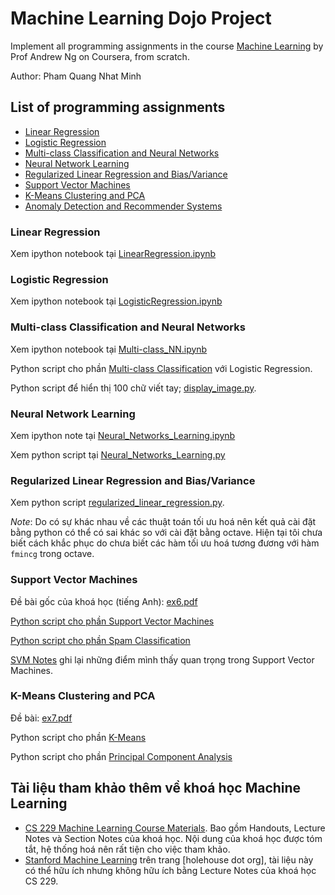 # Machine Learning Dojo Project

Implement all programming assignments in the course [Machine Learning](https://www.coursera.org/learn/machine-learning) by Prof Andrew Ng on Coursera, from scratch.

Author: Pham Quang Nhat Minh

## List of programming assignments

- [Linear Regression](https://s3.amazonaws.com/spark-public/ml/exercises/on-demand/machine-learning-ex1.zip)
- [Logistic Regression](http://s3.amazonaws.com/spark-public/ml/exercises/on-demand/machine-learning-ex2.zip)
- [Multi-class Classification and Neural Networks](https://s3.amazonaws.com/spark-public/ml/exercises/on-demand/machine-learning-ex3.zip)
- [Neural Network Learning](https://s3.amazonaws.com/spark-public/ml/exercises/on-demand/machine-learning-ex4.zip)
- [Regularized Linear Regression and Bias/Variance](https://s3.amazonaws.com/spark-public/ml/exercises/on-demand/machine-learning-ex5.zip)
- [Support Vector Machines](https://s3.amazonaws.com/spark-public/ml/exercises/on-demand/machine-learning-ex6.zip)
- [K-Means Clustering and PCA](https://s3.amazonaws.com/spark-public/ml/exercises/on-demand/machine-learning-ex7.zip)
- [Anomaly Detection and Recommender Systems](https://s3.amazonaws.com/spark-public/ml/exercises/on-demand/machine-learning-ex8.zip)

### Linear Regression

Xem ipython notebook tại [LinearRegression.ipynb](https://github.com/minhpqn/Machine-Learning-Dojo/blob/master/code/linear_regression/LinearRegression.ipynb)

### Logistic Regression

Xem ipython notebook tại [LogisticRegression.ipynb](https://github.com/minhpqn/Machine-Learning-Dojo/blob/master/code/logistic_regression/LogisticRegression.ipynb)

### Multi-class Classification and Neural Networks

Xem ipython notebook tại [Multi-class_NN.ipynb](https://github.com/minhpqn/Machine-Learning-Dojo/blob/master/code/multi_class_nn/Multi-class_NN.ipynb)

Python script cho phần [Multi-class Classification](https://github.com/minhpqn/Machine-Learning-Dojo/blob/master/code/multi_class_nn/multi_class_classification.py) với Logistic Regression.

Python script để hiển thị 100 chữ viết tay; [display_image.py](https://github.com/minhpqn/Machine-Learning-Dojo/blob/master/code/multi_class_nn/display_image.py).

### Neural Network Learning

Xem ipython note tại [Neural_Networks_Learning.ipynb](https://github.com/minhpqn/Machine-Learning-Dojo/blob/master/code/neural_networks_learning/Neural_Networks_Learning.ipynb)

Xem python script tại [Neural_Networks_Learning.py](https://github.com/minhpqn/Machine-Learning-Dojo/blob/master/code/neural_networks_learning/Neural_Networks_Learning.py)

### Regularized Linear Regression and Bias/Variance

Xem python script [regularized_linear_regression.py](https://github.com/minhpqn/Machine-Learning-Dojo/blob/master/code/regularized_linear_regression/regularized_linear_regression.py).

*Note*: Do có sự khác nhau về các thuật toán tối ưu hoá nên kết quả cài đặt bằng python có thể có sai khác so với cài đặt bằng octave. Hiện tại tôi chưa biết cách khắc phục do chưa biết các hàm tối ưu hoá tương đương với hàm ```fmincg``` trong octave.

### Support Vector Machines

Đề bài gốc của khoá học (tiếng Anh): [ex6.pdf](https://github.com/minhpqn/Machine-Learning-Dojo/blob/master/code/support_vector_machines/ex6.pdf)

[Python script cho phần Support Vector Machines](https://github.com/minhpqn/Machine-Learning-Dojo/blob/master/code/support_vector_machines/support_vector_machines.py)

[Python script cho phần Spam Classification](https://github.com/minhpqn/Machine-Learning-Dojo/blob/master/code/support_vector_machines/support_vector_machines.py)

[SVM Notes](https://github.com/minhpqn/Machine-Learning-Dojo/blob/master/docs/SVM_Notes.ipynb) ghi lại những điểm mình thấy quan trọng trong Support Vector Machines.

### K-Means Clustering and PCA

Đề bài: [ex7.pdf](https://github.com/minhpqn/Machine-Learning-Dojo/blob/master/code/kmeans_pca/ex7.pdf)

Python script cho phần [K-Means](https://github.com/minhpqn/Machine-Learning-Dojo/blob/master/code/kmeans_pca/kmeans.py)

Python script cho phần [Principal Component Analysis](https://github.com/minhpqn/Machine-Learning-Dojo/blob/master/code/kmeans_pca/PCA.py)

## Tài liệu tham khảo thêm về khoá học Machine Learning

- [CS 229 Machine Learning Course Materials](http://cs229.stanford.edu/materials.html). Bao gồm Handouts, Lecture Notes và Section Notes của khoá học. Nội dung của khoá học được tóm tắt, hệ thống hoá nên rất tiện cho việc tham khảo.
- [Stanford Machine Learning](http://www.holehouse.org/mlclass/) trên trang [holehouse dot org], tài liệu này có thể hữu ích nhưng không hữu ích bằng Lecture Notes của khoá học CS 229.



